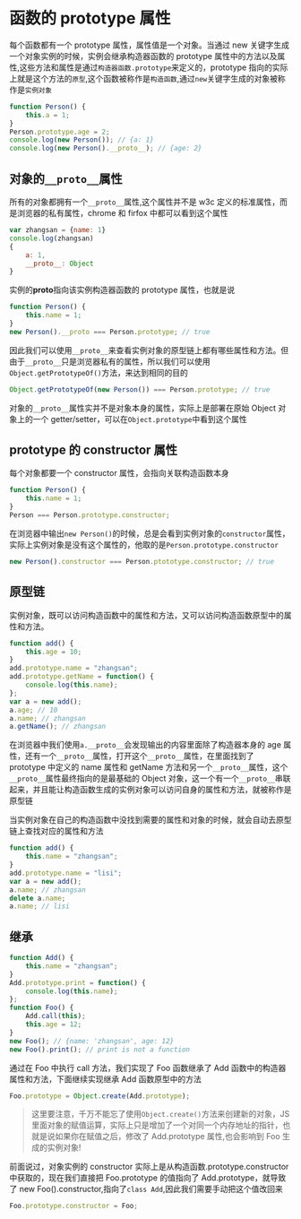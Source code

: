 # 函数的 prototype 属性

每个函数都有一个 prototype 属性，属性值是一个对象。当通过 new 关键字生成一个对象实例的时候，实例会继承构造器函数的 prototype 属性中的方法以及属性,这些方法和属性是通过`构造器函数.prototype`来定义的，prototype 指向的实际上就是这个方法的`原型`,这个函数被称作是`构造函数`,通过`new`关键字生成的对象被称作是`实例对象`

```js
function Person() {
    this.a = 1;
}
Person.prototype.age = 2;
console.log(new Person()); // {a: 1}
console.log(new Person().__proto__); // {age: 2}
```

## 对象的`__proto__`属性

所有的对象都拥有一个`__proto__`属性,这个属性并不是 w3c 定义的标准属性，而是浏览器的私有属性，chrome 和 firfox 中都可以看到这个属性

```js
var zhangsan = {name: 1}
console.log(zhangsan)
{
	a: 1,
	__proto__: Object
}
```

实例的**proto**指向该实例构造器函数的 prototype 属性，也就是说

```js
function Person() {
    this.name = 1;
}
new Person().__proto === Person.prototype; // true
```

因此我们可以使用`__proto__`来查看实例对象的原型链上都有哪些属性和方法。但由于`__proto__`只是浏览器私有的属性，所以我们可以使用`Object.getPrototypeOf()`方法，来达到相同的目的

```js
Object.getPrototypeOf(new Person()) === Person.prototype; // true
```

对象的`__proto__`属性实并不是对象本身的属性，实际上是部署在原始 Object 对象上的一个 getter/setter，可以在`Object.prototype`中看到这个属性

## prototype 的 constructor 属性

每个对象都要一个 constructor 属性，会指向关联构造函数本身

```js
function Person() {
    this.name = 1;
}
Person === Person.prototype.constructor;
```

在浏览器中输出`new Person()`的时候，总是会看到实例对象的`constructor`属性，实际上实例对象是没有这个属性的，他取的是`Person.prototype.constructor`

```js
new Person().constructor === Person.ptototype.constructor; // true
```

## 原型链

实例对象，既可以访问构造函数中的属性和方法，又可以访问构造函数原型中的属性和方法。

```js
function add() {
    this.age = 10;
}
add.prototype.name = "zhangsan";
add.prototype.getName = function() {
    console.log(this.name);
};
var a = new add();
a.age; // 10
a.name; // zhangsan
a.getName(); // zhangsan
```

在浏览器中我们使用`a.__proto__`会发现输出的内容里面除了构造器本身的 age 属性，还有一个`__proto__`属性，打开这个`__proto__`属性，在里面找到了 prototype 中定义的 name 属性和 getName 方法和另一个`__proto__`属性，这个`__proto__`属性最终指向的是最基础的 Object 对象，这一个有一个`__proto__`串联起来，并且能让构造函数生成的实例对象可以访问自身的属性和方法，就被称作是原型链

当实例对象在自己的构造函数中没找到需要的属性和对象的时候，就会自动去原型链上查找对应的属性和方法

```js
function add() {
    this.name = "zhangsan";
}
add.prototype.name = "lisi";
var a = new add();
a.name; // zhangsan
delete a.name;
a.name; // lisi
```

## 继承

```js
function Add() {
    this.name = "zhangsan";
}
Add.prototype.print = function() {
    console.log(this.name);
};
function Foo() {
    Add.call(this);
    this.age = 12;
}
new Foo(); // {name: 'zhangsan', age: 12}
new Foo().print(); // print is not a function
```

通过在 Foo 中执行 call 方法，我们实现了 Foo 函数继承了 Add 函数中的构造器属性和方法，下面继续实现继承 Add 函数原型中的方法

```js
Foo.prototype = Object.create(Add.prototype);
```

> 这里要注意，千万不能忘了使用`Object.create()`方法来创建新的对象，JS 里面对象的赋值运算，实际上只是增加了一个对同一个内存地址的指针，也就是说如果你在赋值之后，修改了 Add.prototype 属性,也会影响到 Foo 生成的实例对象!

前面说过，对象实例的 constructor 实际上是从构造函数.prototype.constructor 中获取的，现在我们直接把 Foo.prototype 的值指向了 Add.prototype，就导致了 new Foo().constructor,指向了`class Add`,因此我们需要手动把这个值改回来

```js
Foo.prototype.constructor = Foo;
```
